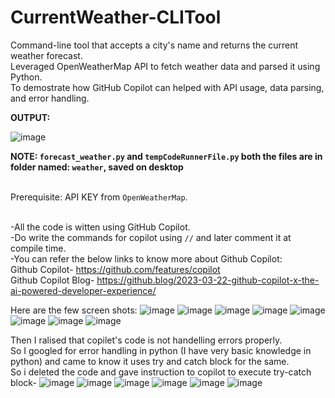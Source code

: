 # CurrentWeather-CLITool

Command-line tool that accepts a city's name and returns the current weather forecast. <br>
Leveraged OpenWeatherMap API to fetch weather data and parsed it using Python. <br>
To demostrate how GitHub Copilot can helped with API usage, data parsing, and error handling.<br>

**OUTPUT:**

![image](https://github.com/KeplerInCoding/CurrentWeather-CLITool/assets/97353931/32ff5491-2637-4809-8ce2-a128037a113d)

**NOTE: `forecast_weather.py` and `tempCodeRunnerFile.py` both the files are in folder named: `weather`, saved on desktop**<br><br>

Prerequisite: API KEY from `OpenWeatherMap`.<br><br>

-All the code is witten using GitHub Copilot.<br>
-Do write the commands for copilot using `//` and later comment it at compile time.<br>
-You can refer the below links to know more about Github Copilot:<br>
    Github Copilot- https://github.com/features/copilot<br>
    Github Copilot Blog- https://github.blog/2023-03-22-github-copilot-x-the-ai-powered-developer-experience/<br>
    
Here are the few screen shots:
![image](https://github.com/KeplerInCoding/CurrentWeather-CLITool/assets/97353931/a61eee48-6fed-491b-a05f-8fb24e28cd81)
![image](https://github.com/KeplerInCoding/CurrentWeather-CLITool/assets/97353931/f8edcad5-9718-43eb-bbf9-7d9d62e92a50)
![image](https://github.com/KeplerInCoding/CurrentWeather-CLITool/assets/97353931/773a58e0-f9a9-4f0d-9e20-30ac67b646db)
![image](https://github.com/KeplerInCoding/CurrentWeather-CLITool/assets/97353931/92ce164b-b0b6-41c8-922c-306683ee980a)
![image](https://github.com/KeplerInCoding/CurrentWeather-CLITool/assets/97353931/00fc2013-24c6-423d-8fba-6a3ad18d2352)
![image](https://github.com/KeplerInCoding/CurrentWeather-CLITool/assets/97353931/786c2bbd-cc28-4ce4-aa06-a3f72cdf0506)
![image](https://github.com/KeplerInCoding/CurrentWeather-CLITool/assets/97353931/81369373-3efa-4fd5-9d93-3ac7010076f6)
![image](https://github.com/KeplerInCoding/CurrentWeather-CLITool/assets/97353931/996fa37f-ba43-4d38-be62-f8ebbac278e1)

Then I ralised that copilet's code is not handelling errors properly.<br>
So I googled for error handling in python (I have very basic knowledge in python) and came to know it uses try and catch block for the same.<br>
So i deleted the code and gave instruction to copilot to execute try-catch block-
![image](https://github.com/KeplerInCoding/CurrentWeather-CLITool/assets/97353931/85307790-1253-4da9-9f18-7494af50ac05)
![image](https://github.com/KeplerInCoding/CurrentWeather-CLITool/assets/97353931/0de610d2-f791-4803-9d36-adc2a174f627)
![image](https://github.com/KeplerInCoding/CurrentWeather-CLITool/assets/97353931/d4d5080d-3a8b-4dd6-bb46-6136c3be1c8b)
![image](https://github.com/KeplerInCoding/CurrentWeather-CLITool/assets/97353931/118b4cd0-54cb-497b-b598-27de1296163f)
![image](https://github.com/KeplerInCoding/CurrentWeather-CLITool/assets/97353931/4982506f-d33b-43f0-abf1-b25ab79f51e8)
![image](https://github.com/KeplerInCoding/CurrentWeather-CLITool/assets/97353931/2aae9703-ca8b-48c6-9cb1-579a6d0db058)




